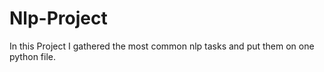 # Nlp-Project
In this Project I gathered the most common nlp tasks and put them on one python file.
